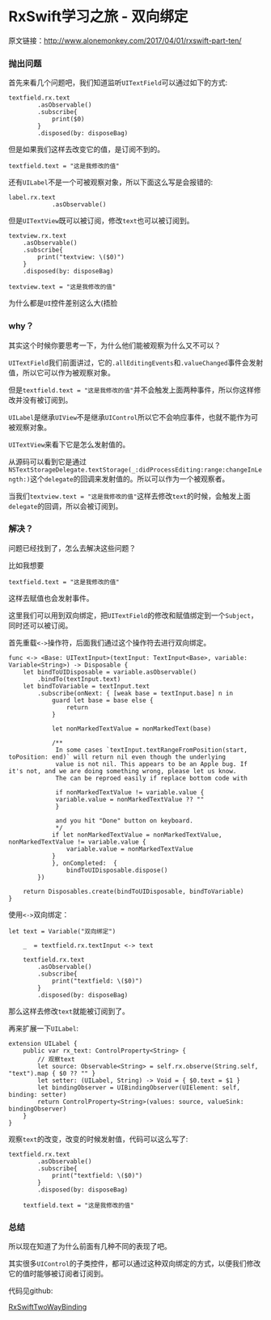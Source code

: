 # RxSwift学习之旅 - 双向绑定

原文链接：http://www.alonemonkey.com/2017/04/01/rxswift-part-ten/

### 抛出问题

首先来看几个问题吧，我们知道监听`UITextField`可以通过如下的方式:

```
textfield.rx.text
        .asObservable()
        .subscribe{
            print($0)
        }
        .disposed(by: disposeBag)
```

但是如果我们这样去改变它的值，是订阅不到的。

```
textfield.text = "这是我修改的值"
```

还有`UILabel`不是一个可被观察对象，所以下面这么写是会报错的:

```
label.rx.text
            .asObservable()
```

但是`UITextView`既可以被订阅，修改`text`也可以被订阅到。

```
textview.rx.text
    .asObservable()
    .subscribe{
        print("textview: \($0)")
    }
    .disposed(by: disposeBag)

textview.text = "这是我修改的值"
```

为什么都是`UI`控件差别这么大(捂脸

### why？

其实这个时候你要思考一下，为什么他们能被观察为什么又不可以？

`UITextField`我们前面讲过，它的`.allEditingEvents`和`.valueChanged`事件会发射值，所以它可以作为被观察对象。

但是`textfield.text = "这是我修改的值"`并不会触发上面两种事件，所以你这样修改并没有被订阅到。

`UILabel`是继承`UIView`不是继承`UIControl`所以它不会响应事件，也就不能作为可被观察对象。

`UITextView`来看下它是怎么发射值的。

从源码可以看到它是通过`NSTextStorageDelegate.textStorage(_:didProcessEditing:range:changeInLength:)`这个`delegate`的回调来发射值的。所以可以作为一个被观察者。

当我们`textview.text = "这是我修改的值"`这样去修改`text`的时候，会触发上面`delegate`的回调，所以会被订阅到。

### 解决？

问题已经找到了，怎么去解决这些问题？

比如我想要

`textfield.text = "这是我修改的值"`

这样去赋值也会发射事件。

这里我们可以用到双向绑定，把`UITextField`的修改和赋值绑定到一个`Subject`，同时还可以被订阅。

首先重载`<->`操作符，后面我们通过这个操作符去进行双向绑定。

```
func <-> <Base: UITextInput>(textInput: TextInput<Base>, variable: Variable<String>) -> Disposable {
    let bindToUIDisposable = variable.asObservable()
        .bindTo(textInput.text)
    let bindToVariable = textInput.text
        .subscribe(onNext: { [weak base = textInput.base] n in
            guard let base = base else {
                return
            }
            
            let nonMarkedTextValue = nonMarkedText(base)
            
            /**
             In some cases `textInput.textRangeFromPosition(start, toPosition: end)` will return nil even though the underlying
             value is not nil. This appears to be an Apple bug. If it's not, and we are doing something wrong, please let us know.
             The can be reproed easily if replace bottom code with
             
             if nonMarkedTextValue != variable.value {
             variable.value = nonMarkedTextValue ?? ""
             }
             
             and you hit "Done" button on keyboard.
             */
            if let nonMarkedTextValue = nonMarkedTextValue, nonMarkedTextValue != variable.value {
                variable.value = nonMarkedTextValue
            }
            }, onCompleted:  {
                bindToUIDisposable.dispose()
        })
    
    return Disposables.create(bindToUIDisposable, bindToVariable)
}
```

使用`<->`双向绑定：

```
let text = Variable("双向绑定")
        
    _  = textfield.rx.textInput <-> text
    
    textfield.rx.text
        .asObservable()
        .subscribe{
            print("textfield: \($0)")
        }
        .disposed(by: disposeBag)
```

那么这样去修改`text`就能被订阅到了。

再来扩展一下`UILabel`:

```
extension UILabel {
    public var rx_text: ControlProperty<String> {
        // 观察text
        let source: Observable<String> = self.rx.observe(String.self, "text").map { $0 ?? "" }
        let setter: (UILabel, String) -> Void = { $0.text = $1 }
        let bindingObserver = UIBindingObserver(UIElement: self, binding: setter)
        return ControlProperty<String>(values: source, valueSink: bindingObserver)
    }
}
```

观察`text`的改变，改变的时候发射值，代码可以这么写了:

```
textfield.rx.text
        .asObservable()
        .subscribe{
            print("textfield: \($0)")
        }
        .disposed(by: disposeBag)
    
    textfield.text = "这是我修改的值"
```

### 总结

所以现在知道了为什么前面有几种不同的表现了吧。

其实很多`UIControl`的子类控件，都可以通过这种双向绑定的方式，以便我们修改它的值时能够被订阅者订阅到。

代码见github:

[RxSwiftTwoWayBinding](https://github.com/AloneMonkey/RxSwiftStudy)